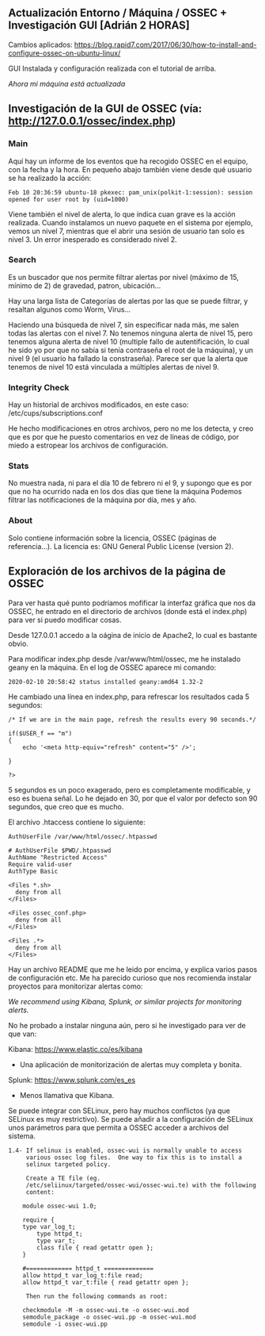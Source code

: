 ## Actualización Entorno / Máquina / OSSEC + Investigación GUI [Adrián 2 HORAS] ####

Cambios aplicados: https://blog.rapid7.com/2017/06/30/how-to-install-and-configure-ossec-on-ubuntu-linux/

GUI Instalada y configuración realizada con el tutorial de arriba.

*Ahora mi máquina está actualizada*

## Investigación de la GUI de OSSEC (vía: http://127.0.0.1/ossec/index.php)

### Main

Aquí hay un informe de los eventos que ha recogido OSSEC en el equipo, con la fecha y la hora. En pequeño
abajo también viene desde qué usuario se ha realizado la acción:

`Feb 10 20:36:59 ubuntu-18 pkexec: pam_unix(polkit-1:session): session opened for user root by (uid=1000)`

Viene también el nivel de alerta, lo que indica cuan grave es la acción realizada. Cuando instalamos un nuevo
paquete en el sistema por ejemplo, vemos un nivel 7, mientras que el abrir una sesión de usuario tan solo es 
nivel 3. Un error inesperado es considerado nivel 2.

### Search

Es un buscador que nos permite filtrar alertas por nivel (máximo de 15, mínimo de 2) de gravedad, patron,
ubicación... 

Hay una larga lista de Categorías de alertas por las que se puede filtrar, y resaltan algunos como Worm, Virus...

Haciendo una búsqueda de nivel 7, sin especificar nada más, me salen todas las alertas con el nivel 7. No tenemos
ninguna alerta de nivel 15, pero tenemos alguna alerta de nivel 10 (multiple fallo de autentificación, lo cual 
he sido yo por que no sabía si tenía contraseña el root de la máquina), y un nivel 9 (el usuario ha fallado la 
constraseña). Parece ser que la alerta que tenemos de nivel 10 está vinculada a múltiples alertas de nivel 9.

### Integrity Check

Hay un historial de archivos modificados, en este caso: /etc/cups/subscriptions.conf

He hecho modificaciones en otros archivos, pero no me los detecta, y creo que es por que he puesto comentarios
en vez de líneas de código, por miedo a estropear los archivos de configuración.

### Stats

No muestra nada, ni para el día 10 de febrero ni el 9, y supongo que es por que no ha ocurrido nada en los dos 
días que tiene la máquina Podemos filtrar las notificaciones de la máquina por día, mes y año.

### About

Solo contiene información sobre la licencia, OSSEC (páginas de referencia...). La licencia es: GNU General 
Public License (version 2).

## Exploración de los archivos de la página de OSSEC

Para ver hasta qué punto podríamos mofificar la interfaz gráfica que nos da OSSEC, he entrado en el 
directorio de archivos (donde está el index.php) para ver si puedo modificar cosas.

Desde 127.0.0.1 accedo a la oágina de inicio de Apache2, lo cual es bastante obvio. 

Para modificar index.php desde /var/www/html/ossec, me he instalado geany en la máquina. En el log
de OSSEC aparece mi comando: 

`2020-02-10 20:58:42 status installed geany:amd64 1.32-2`

He cambiado una línea en index.php, para refrescar los resultados cada 5 segundos:

```
/* If we are in the main page, refresh the results every 90 seconds.*/

if($USER_f == "m")
{
	echo '<meta http-equiv="refresh" content="5" />';
	
}

?>
```

5 segundos es un poco exagerado, pero es completamente modificable, y eso es buena señal. Lo he dejado en 30, por
que el valor por defecto son 90 segundos, que creo que es mucho.

El archivo .htaccess contiene lo siguiente:

```
AuthUserFile /var/www/html/ossec/.htpasswd

# AuthUserFile $PWD/.htpasswd
AuthName "Restricted Access"
Require valid-user
AuthType Basic

<Files *.sh>
  deny from all
</Files>

<Files ossec_conf.php>
  deny from all
</Files>

<Files .*>
  deny from all
</Files>
```

Hay un archivo README que me he leido por encima, y explica varios pasos de configuración etc. Me ha parecido
curioso que nos recomienda instalar proyectos para monitorizar alertas como:

*We recommend using Kibana, Splunk, or similar projects for monitoring alerts.*

No he probado a instalar ninguna aún, pero si he investigado para ver de que van:

Kibana: https://www.elastic.co/es/kibana

- Una aplicación de monitorización de alertas muy completa y bonita.

Splunk: https://www.splunk.com/es_es

- Menos llamativa que Kibana.

Se puede integrar con SELinux, pero hay muchos conflictos (ya que SELinux es muy restrictivo). Se puede
añadir a la configuración de SELinux unos parámetros para que permita a OSSEC acceder a archivos del sistema.

```
1.4- If selinux is enabled, ossec-wui is normally unable to access 
     various ossec log files.  One way to fix this is to install a 
     selinux targeted policy.

     Create a TE file (eg. 
     /etc/seliinux/targeted/ossec-wui/ossec-wui.te) with the following 
     content:

    module ossec-wui 1.0;

    require {
	type var_log_t;
        type httpd_t;
        type var_t;
        class file { read getattr open };
    }

    #============= httpd_t ==============
    allow httpd_t var_log_t:file read;
    allow httpd_t var_t:file { read getattr open };

     Then run the following commands as root:

    checkmodule -M -m ossec-wui.te -o ossec-wui.mod
    semodule_package -o ossec-wui.pp -m ossec-wui.mod
    semodule -i ossec-wui.pp 
```
